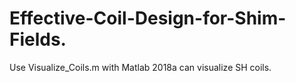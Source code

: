 # Effective-Coil-Design-for-Shim-Fields. 

Use Visualize_Coils.m with Matlab 2018a can visualize SH coils.
